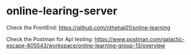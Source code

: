 # online-learing-server
Check the FrontEnd: https://github.com/nthehai01/online-learning

Check the Postman for Api testing: https://www.postman.com/galactic-escape-805543/workspace/online-learning-group-13/overview
